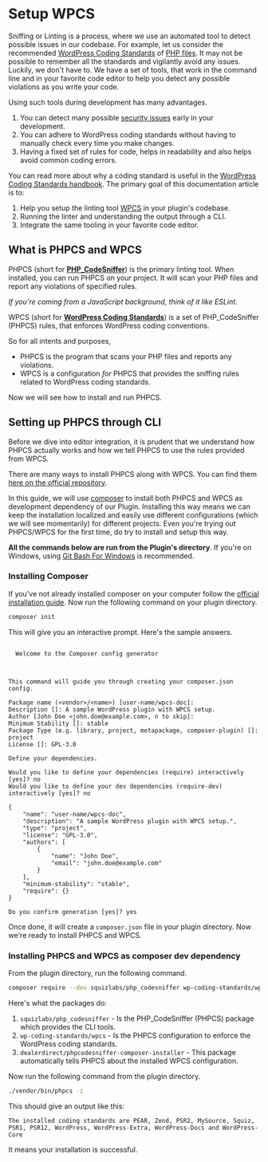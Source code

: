 # Setup WPCS

Sniffing or Linting is a process, where we use an automated tool to detect
possible issues in our codebase. For example, let us consider the recommended
[WordPress Coding Standards](https://make.wordpress.org/core/handbook/best-practices/coding-standards/)
of [PHP files](https://make.wordpress.org/core/handbook/best-practices/coding-standards/php/).
It may not be possible to remember all the standards and vigilantly avoid any
issues. Luckily, we don't have to. We have a set of tools, that work
in the command line and in your favorite code editor to help you detect any
possible violations as you write your code.

Using such tools during development has many advantages.

1. You can detect many possible [security issues](https://developer.wordpress.org/plugins/security/) early in your development.
2. You can adhere to WordPress coding standards without having to manually check every time you make changes.
3. Having a fixed set of rules for code, helps in readability and also helps avoid common coding errors.

You can read more about why a coding standard is useful in the [WordPress Coding Standards handbook](https://developer.wordpress.org/coding-standards/wordpress-coding-standards/).
The primary goal of this documentation article is to:

1. Help you setup the linting tool [WPCS](https://github.com/WordPress/WordPress-Coding-Standards) in your plugin's codebase.
2. Running the linter and understanding the output through a CLI.
3. Integrate the same tooling in your favorite code editor.

## What is PHPCS and WPCS

PHPCS (short for [**PHP_CodeSniffer**](https://github.com/squizlabs/PHP_CodeSniffer))
is the primary linting tool. When installed, you can run PHPCS on your project.
It will scan your PHP files and report any violations of specified rules.

_If you're coming from a JavaScript background, think of it like ESLint._

WPCS (short for [**WordPress Coding Standards**](https://github.com/WordPress/WordPress-Coding-Standards))
is a set of PHP_CodeSniffer (PHPCS) rules, that enforces WordPress coding conventions.

So for all intents and purposes,

- PHPCS is the program that scans your PHP files and reports any violations.
- WPCS is a configuration _for_ PHPCS that provides the sniffing rules related to WordPress coding standards.

Now we will see how to install and run PHPCS.

## Setting up PHPCS through CLI

Before we dive into editor integration, it is prudent that we understand how
PHPCS actually works and how we tell PHPCS to use the rules provided from WPCS.

There are many ways to install PHPCS along with WPCS. You can find them
[here on the official repository](https://github.com/WordPress/WordPress-Coding-Standards#installation).

In this guide, we will use [composer](https://getcomposer.org/) to install both PHPCS and WPCS as development
dependency of our Plugin. Installing this way means we can keep the installation
localized and easily use different configurations (which we will see momentarily)
for different projects. Even you're trying out PHPCS/WPCS for the first time, do
try to install and setup this way.

**All the commands below are run from the Plugin's directory**. If you're on
Windows, using [Git Bash For Windows](https://git-scm.com/downloads) is recommended.

### Installing Composer

If you've not already installed composer on your computer follow the
[official installation guide](https://getcomposer.org/doc/00-intro.md). Now
run the following command on your plugin directory.

```sh
composer init
```

This will give you an interactive prompt. Here's the sample answers.

```

  Welcome to the Composer config generator



This command will guide you through creating your composer.json config.

Package name (<vendor>/<name>) [user-name/wpcs-doc]:
Description []: A sample WordPress plugin with WPCS setup.
Author [John Doe <john.doe@example.com>, n to skip]:
Minimum Stability []: stable
Package Type (e.g. library, project, metapackage, composer-plugin) []: project
License []: GPL-3.0

Define your dependencies.

Would you like to define your dependencies (require) interactively [yes]? no
Would you like to define your dev dependencies (require-dev) interactively [yes]? no

{
    "name": "user-name/wpcs-doc",
    "description": "A sample WordPress plugin with WPCS setup.",
    "type": "project",
    "license": "GPL-3.0",
    "authors": [
        {
            "name": "John Doe",
            "email": "john.doe@example.com"
        }
    ],
    "minimum-stability": "stable",
    "require": {}
}

Do you confirm generation [yes]? yes
```

Once done, it will create a `composer.json` file in your plugin directory. Now
we're ready to install PHPCS and WPCS.

### Installing PHPCS and WPCS as composer dev dependency

From the plugin directory, run the following command.

```sh
composer require --dev squizlabs/php_codesniffer wp-coding-standards/wpcs dealerdirect/phpcodesniffer-composer-installer
```

Here's what the packages do:

1. `squizlabs/php_codesniffer` - Is the PHP_CodeSniffer (PHPCS) package which provides the CLI tools.
2. `wp-coding-standards/wpcs` - Is the PHPCS configuration to enforce the WordPress coding standards.
3. `dealerdirect/phpcodesniffer-composer-installer` - This package automatically tells PHPCS about the installed WPCS configuration.

Now run the following command from the plugin directory.

```sh
./vendor/bin/phpcs -i
```

This should give an output like this:

```
The installed coding standards are PEAR, Zend, PSR2, MySource, Squiz, PSR1, PSR12, WordPress, WordPress-Extra, WordPress-Docs and WordPress-Core
```

It means your installation is successful.
